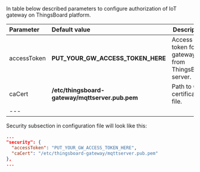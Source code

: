 In table below described parameters to configure authorization of IoT gateway on ThingsBoard platform.  

|**Parameter**|**Default value**|**Description**|
|:-|:-|-
| accessToken              | **PUT_YOUR_GW_ACCESS_TOKEN_HERE**               | Access token for the gateway from ThingsBoard server.       |
| caCert                   | **/etc/thingsboard-gateway/mqttserver.pub.pem** | Path to CA certificate file.                                |
|---    

Security subsection in configuration file will look like this: 

```json
...
"security": {
  "accessToken": "PUT_YOUR_GW_ACCESS_TOKEN_HERE",
  "caCert": "/etc/thingsboard-gateway/mqttserver.pub.pem"
},
...
```
